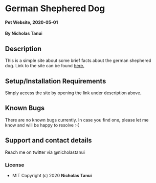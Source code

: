 # German Shephered Dog
#### Pet Website, 2020-05-01
#### By **Nicholas Tanui**
## Description
This is a simple site about some brief facts about the german shephered dog.
Link to the site can be found [here.](https://devtanush.github.io/pet-website/)
## Setup/Installation Requirements
Simply access the site by opening the link under description above.
## Known Bugs
There are no known bugs currently. In case you find one, please let me know and will be happy to resolve :-)
## Support and contact details
Reach me on twitter via @nicholastanui
### License
* MIT Copyright (c) 2020 **Nicholas Tanui**
